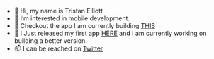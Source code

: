 - 👋 Hi, my name is Tristan Elliott
- 👀 I’m interested in mobile development.
- 💞️ Checkout the app I am currently building [THIS](https://github.com/thePlebDev/Clicker)
- 🌱 I Just released my first app [HERE](https://play.google.com/store/apps/details?id=elliott.software.clicker) and I am currently working on building a better version.
- 📫 I can be reached on [Twitter](https://twitter.com/AndroidTristan)

<!---
thePlebDev/thePlebDev is a ✨ special ✨ repository because its `README.md` (this file) appears on your GitHub profile.
You can click the Preview link to take a look at your changes.
--->
